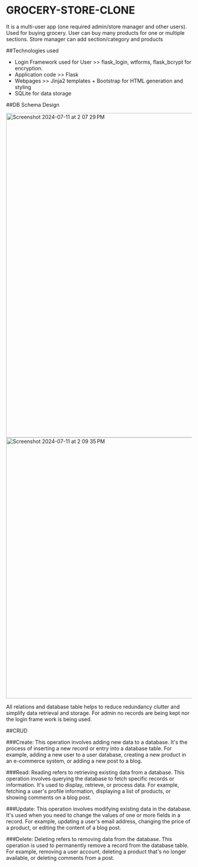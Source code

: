 # GROCERY-STORE-CLONE
It is a multi-user app (one required admin/store manager and other
users). Used for buying grocery. User can buy many products for one or
multiple sections. Store manager can add section/category and products

##Technologies used
- Login Framework used for User >> flask_login, wtforms, flask_bcrypt for encryption.
- Application code >> Flask
- Webpages >> Jinja2 templates + Bootstrap for HTML generation and styling
- SQLite for data storage

##DB Schema Design

<img width="880" alt="Screenshot 2024-07-11 at 2 07 29 PM" src="https://github.com/utkarsh-vashistha/GROCERY-STORE-CLONE/assets/96648073/ef00a67c-f2de-4be6-a06a-774f02c98672">



<img width="708" alt="Screenshot 2024-07-11 at 2 09 35 PM" src="https://github.com/utkarsh-vashistha/GROCERY-STORE-CLONE/assets/96648073/34d7e053-1189-43ca-88bb-0f4f19ca9752">

All relations and database table helps to reduce redundancy clutter and simplify data
retrieval and storage. For admin no records are being kept nor the login frame work is being
used.


##CRUD

###Create: This operation involves adding new data to a database. It's the
process of inserting a new record or entry into a database table. For
example, adding a new user to a user database, creating a new product
in an e-commerce system, or adding a new post to a blog.

###Read: Reading refers to retrieving existing data from a database. This
operation involves querying the database to fetch specific records or
information. It's used to display, retrieve, or process data. For example,
fetching a user's profile information, displaying a list of products, or
showing comments on a blog post.

###Update: This operation involves modifying existing data in the database.
It's used when you need to change the values of one or more fields in a
record. For example, updating a user's email address, changing the price
of a product, or editing the content of a blog post.

###Delete: Deleting refers to removing data from the database. This
operation is used to permanently remove a record from the database
table. For example, removing a user account, deleting a product that's no
longer available, or deleting comments from a post.
